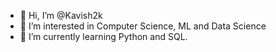 - 👋 Hi, I’m @Kavish2k
- 👀 I’m interested in Computer Science, ML and Data Science
- 🌱 I’m currently learning Python and SQL.

<!---
Kavish2k/Kavish2k is a ✨ special ✨ repository because its `README.md` (this file) appears on your GitHub profile.
You can click the Preview link to take a look at your changes.
--->
